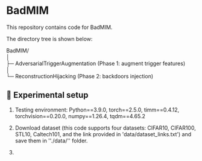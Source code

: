# BadMIM

This repository contains code for BadMIM. 

The directory tree is shown below:

BadMIM/  
│  
├─ AdversarialTriggerAugmentation (Phase 1: augment trigger features)  
│  
└─ ReconstructionHijacking (Phase 2: backdoors injection)  

## 📝 Experimental setup

1. Testing environment: Python==3.9.0, torch==2.5.0, timm==0.4.12, torchvision==0.20.0, numpy==1.26.4, tqdm==4.65.2

2. Download dataset (this code supports four datasets: CIFAR10, CIFAR100, STL10, Caltech101, and the link provided in 'data/dataset_links.txt') and save them in ''./data/'' folder.

3. 
